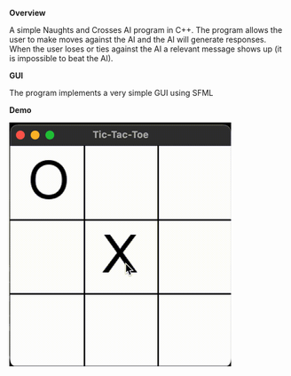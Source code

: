 **Overview**

A simple Naughts and Crosses AI program in C++. The program allows the user to make moves against the AI and the AI will generate responses. When the user loses or ties against the AI a relevant message shows up (it is impossible to beat the AI).

**GUI**

The program implements a very simple GUI using SFML

**Demo**

<img src="demo.gif" width="400" />




